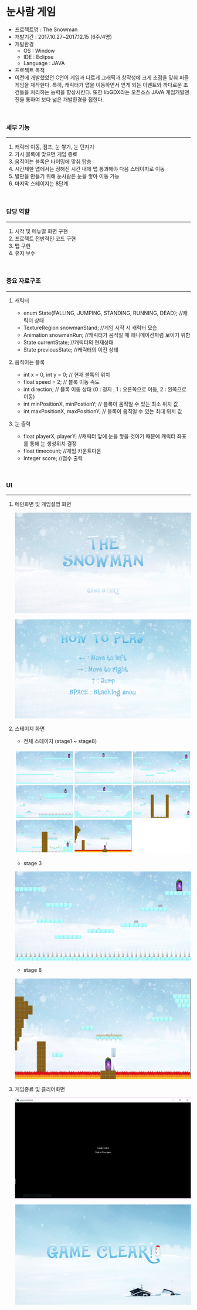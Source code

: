 # 눈사람 게임

* 프로젝트명 : The Snowman
* 개발기간 : 2017.10.27~2017.12.15 (6주/4명)
* 개발환경
  * OS : Window
  * IDE : Eclipse
  * Language : JAVA
*  프로젝트 목적 
  * 이전에 개발했었던 C언어 게임과 다르게 그래픽과 창작성에 크게 초점을 맞춰 퍼즐게임을 제작한다. 특히, 캐릭터가 맵을 이동하면서 얻게 되는 이벤트와 까다로운 조건들을 처리하는 능력을 향상시킨다. 또한 libGDX라는 오픈소스 JAVA 게임개발엔진을 통하여 보다 넓은 개발환경을 접한다.

<br>

### 세부 기능

---

1. 캐릭터 이동, 점프, 눈 쌓기, 눈 던지기
2. 가시 블록에 맞으면 게임 종료
3. 움직이는 블록은 타이밍에 맞춰 탑승
4. 시간제한 맵에서는 정해진 시간 내에 맵 통과해야 다음 스테이지로 이동
5. 발판을 만들기 위해 눈사람은 눈을 쌓아 이동 가능
6. 마지막 스테이지는 8단계

<br>

<h3>담당 역할</h3>

---

1. 시작 및 메뉴얼 화면 구현
2. 프로젝트 전반적인 코드 구현
3. 맵 구현
4. 유지 보수

<br>

### 중요 자료구조

---

1. 캐릭터

   * enum State{FALLING, JUMPING, STANDING, RUNNING, DEAD}; //캐릭터 상태
   * TextureRegion snowmanStand;  //게임 시작 시 캐릭터 모습
   * Animation snowmanRun;       //캐릭터가 움직일 때 애니메이션처럼 보이기 위함
   * State currentState;       //캐릭터의 현재상태
   * State previousState;      //캐릭터의 이전 상태

2. 움직이는 블록

   * int x = 0, int y = 0;        // 현재 블록의 위치
   * float speed = 2;            // 블록 이동 속도
   * int direction;                // 블록 이동 상태 (0 : 정지 , 1 : 오른쪽으로 이동, 2 : 왼쪽으로 이동)

   - int minPositionX, minPostionY; // 블록이 움직일 수 있는 최소 위치 값
   - int maxPositionX, maxPositionY; // 블록이 움직일 수 있는 최대 위치 값

3. 눈 출력

   * float playerX, playerY;   //캐릭터 앞에 눈을 쌓을 것이기 때문에 캐릭터 좌표를 통해 눈 생성위치 결정

   - float timecount;       //게임 카운트다운
   - Integer score;          //점수 출력

<br>

### UI

---

1. 메인화면 및 게임설명 화면

   ![img1](/img/01.png)

   ![img2](/img/02.png)

2. 스테이지 화면

   * 전체 스테이지 (stage1 ~ stage8)

   ![img3](/img/03.png)

   * stage 3

   ![img4](/img/04.png)

   * stage 8

   ![img5](/img/05.png)

3. 게임종료 및 클리어화면

   ![img6](/img/06.png)

   ![img7](/img/07.png)

<br>